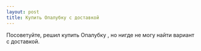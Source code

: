 ```yaml
---
layout: post 
title: Купить Опалубку с доставкой 
--- 
```

Посоветуйте, решил купить Опалубку , но нигде не могу найти вариант с доставкой.
